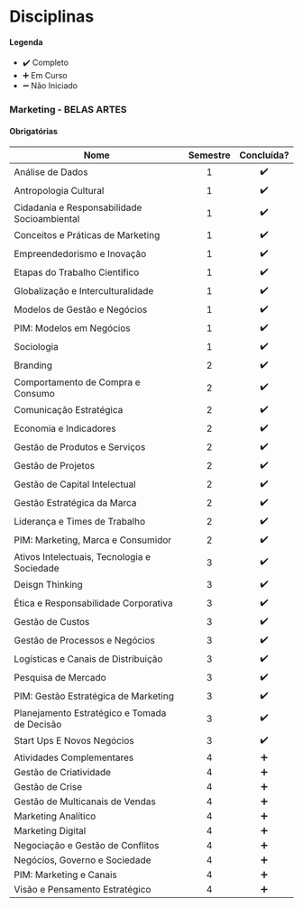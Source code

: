 
# Disciplinas

#### Legenda
* :heavy_check_mark:  Completo
* :heavy_plus_sign:   Em Curso
* :heavy_minus_sign:  Não Iniciado


### Marketing - BELAS ARTES

#### Obrigatórias

| Nome                                                                        |  Semestre |  Concluída?        |
| --------------------------------------------------------------------------- |     :-:   | :----------------: |
| Análise de Dados                                                            |      1    | :heavy_check_mark: |
| Antropologia Cultural                                                       |      1    | :heavy_check_mark: |                                         
| Cidadania e Responsabilidade Socioambiental                                 |      1    | :heavy_check_mark: |                                   
| Conceitos e Práticas de Marketing                                           |      1    | :heavy_check_mark: |
| Empreendedorismo e Inovação                                                 |      1    | :heavy_check_mark: |
| Etapas do Trabalho Cientifico                                               |      1    | :heavy_check_mark: |
| Globalização e Interculturalidade                                           |      1    | :heavy_check_mark: |
| Modelos de Gestão e Negócios                                                |      1    | :heavy_check_mark: |
| PIM: Modelos em Negócios                                                    |      1    | :heavy_check_mark: |
| Sociologia                                                                  |      1    | :heavy_check_mark: |
| Branding                                                                    |      2    | :heavy_check_mark: |
| Comportamento de Compra e Consumo                                           |      2    | :heavy_check_mark: |
| Comunicação Estratégica                                                     |      2    | :heavy_check_mark: |
| Economia e Indicadores                                                      |      2    | :heavy_check_mark: |
| Gestão de Produtos e Serviços                                               |      2    | :heavy_check_mark: |
| Gestão de Projetos                                                          |      2    | :heavy_check_mark: |
| Gestão de Capital Intelectual                                               |      2    | :heavy_check_mark: |
| Gestão Estratégica da Marca                                                 |      2    | :heavy_check_mark: |
| Liderança e Times de Trabalho                                               |      2    | :heavy_check_mark: |
| PIM: Marketing, Marca e Consumidor                                          |      2    | :heavy_check_mark: |
| Ativos Intelectuais, Tecnologia e Sociedade                                 |      3    | :heavy_check_mark: |
| Deisgn Thinking                                                             |      3    | :heavy_check_mark: |
| Ética e Responsabilidade Corporativa                                        |      3    | :heavy_check_mark: |
| Gestão de Custos                                                            |      3    | :heavy_check_mark: |
| Gestão de Processos e Negócios                                              |      3    | :heavy_check_mark: |
| Logísticas e Canais de Distribuição                                         |      3    | :heavy_check_mark: |
| Pesquisa de Mercado                                                         |      3    | :heavy_check_mark: |
| PIM: Gestão Estratégica de Marketing                                        |      3    | :heavy_check_mark: |
| Planejamento Estratégico e Tomada de Decisão                                |      3    | :heavy_check_mark: |
| Start Ups E Novos Negócios                                                  |      3    | :heavy_check_mark: |
| Atividades Complementares                                                   |      4    | :heavy_plus_sign:  |
| Gestão de Criatividade                                                      |      4    | :heavy_plus_sign:  |
| Gestão de Crise                                                             |      4    | :heavy_plus_sign:  |
| Gestão de Multicanais de Vendas                                             |      4    | :heavy_plus_sign:  |
| Marketing Analítico                                                         |      4    | :heavy_plus_sign:  |
| Marketing Digital                                                           |      4    | :heavy_plus_sign:  |
| Negociação e Gestão de Conflitos                                            |      4    | :heavy_plus_sign:  |
| Negócios, Governo e Sociedade                                               |      4    | :heavy_plus_sign:  |
| PIM: Marketing e Canais                                                     |      4    | :heavy_plus_sign:  |
| Visão e Pensamento Estratégico                                              |      4    | :heavy_plus_sign:  |



